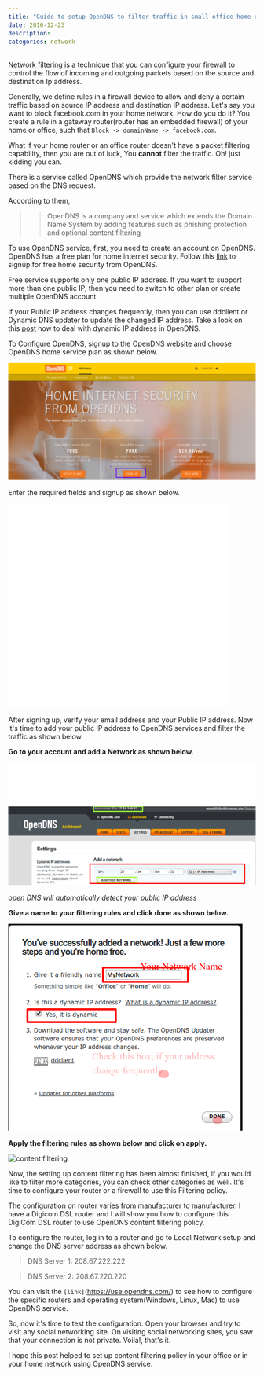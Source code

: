 ```yaml
---
title: "Guide to setup OpenDNS to filter traffic in small office home office network"
date: 2016-12-23
description:
categories: network
---
```


Network filtering is a technique that you can configure your firewall to control the flow of incoming and outgoing packets based on the source and destination Ip address.

Generally, we define rules in a firewall device to allow and deny a certain traffic based on source IP address and destination IP address. Let's say you want to block facebook.com in your home network. How do you do it? You create a rule in a gateway router(router has an embedded firewall) of your home or office, such that  `Block -> domainName -> facebook.com`.

What if your home router or an office router doesn't have a packet filtering capability,  then you are out of luck, You **cannot** filter the traffic. Oh! just kidding you can.

There is a service called OpenDNS which provide the network filter service based on the DNS request.

According to them,
>> OpenDNS is a company and service which extends the Domain Name System by adding features such as phishing protection and optional content filtering

To use OpenDNS service, first, you need to create an account on OpenDNS. OpenDNS has a free plan for home internet security. Follow this [link](https://www.opendns.com/home-internet-security/) to signup for free home security from OpenDNS.

Free service supports only one public IP address. If you want to support more than one public IP, then you need to switch to other plan or create multiple OpenDNS account.

If your Public IP address changes frequently, then you can use ddclient or Dynamic DNS updater to update the changed IP address. Take a look on this [post](http://localhost) how to deal with dynamic IP address in OpenDNS.

To Configure OpenDNS, signup to the OpenDNS website and choose OpenDNS home service plan as shown below.

<img src="/images/2016/opendns-signup.png" alt="Open Dns Signup">

Enter the required fields and signup as shown below.

<img src="images/2016/signup-form.png">

After signing up, verify your email address and your Public IP address.
Now it's time to add your public IP address to OpenDNS services and filter the traffic as shown below.

**Go to your account and add a Network as shown below.**

 <img src="images/2016/addnetwork.png" alt="addnetwork.png">

 <img src="images/2016/addnetwork1.png" alt="addnetwork.png">

 *open DNS will automatically detect your public IP address*

**Give a name to your filtering rules and click done as shown below.**

 <img src="./images/2016/rules.png" alt="fitering rules">

**Apply the filtering rules as shown below and click on apply.**

 <img src="./images/2016/rules1" alt="content filtering">

 Now, the setting up content filtering has been almost finished, if you would like to filter more categories, you can check other categories as well. It's time to configure your router or a firewall to use this Filtering policy.

 The configuration on router varies from manufacturer to manufacturer. I have a Digicom DSL router and I will show you how to configure this DigiCom DSL router to use OpenDNS content filtering policy.

 To configure the router, log in to a router and go to Local Network setup and change the DNS server address as shown below.

 >DNS Server 1:    208.67.222.222

 >DNS Server 2:    208.67.220.220

 You can visit the `[link]`(https://use.opendns.com/) to see how to configure the specific routers and operating system(Windows, Linux, Mac) to use OpenDNS service.

So, now it's time to test the configuration. Open your browser and try to visit any social networking site. On visiting social networking sites, you saw that your connection is not private. Voila!, that's it.

I hope this post helped to set up content filtering policy in your office or in your home network using OpenDNS service.
